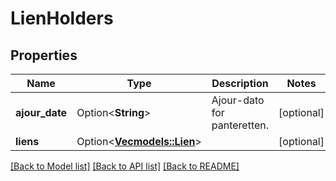 # LienHolders

## Properties

Name | Type | Description | Notes
------------ | ------------- | ------------- | -------------
**ajour_date** | Option<**String**> | Ajour-dato for panteretten. | [optional]
**liens** | Option<[**Vec<models::Lien>**](Lien.md)> |  | [optional]

[[Back to Model list]](../README.md#documentation-for-models) [[Back to API list]](../README.md#documentation-for-api-endpoints) [[Back to README]](../README.md)


